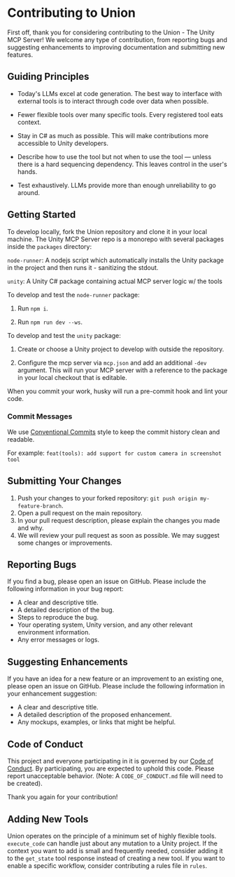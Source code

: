 # Contributing to Union

First off, thank you for considering contributing to the Union - The Unity MCP Server!
We welcome any type of contribution, from reporting bugs and suggesting enhancements to improving documentation and submitting new features.

## Guiding Principles

- Today's LLMs excel at code generation. The best way to interface with external tools is to interact through code over data when possible.

- Fewer flexible tools over many specific tools. Every registered tool eats context.

- Stay in C# as much as possible. This will make contributions more accessible to Unity developers.

- Describe how to use the tool but not when to use the tool — unless there is a hard sequencing dependency. This leaves control in the user's hands.

- Test exhaustively. LLMs provide more than enough unreliability to go around.

## Getting Started

To develop locally, fork the Union repository and clone it in your local machine. The Unity MCP Server repo is a monorepo with
several packages inside the `packages` directory:

`node-runner`: A nodejs script which automatically installs the Unity package in the project and then runs it - sanitizing the stdout.

`unity`: A Unity C# package containing actual MCP server logic w/ the tools

To develop and test the `node-runner` package:

1. Run `npm i`.

2. Run `npm run dev --ws`.

To develop and test the `unity` package:

1. Create or choose a Unity project to develop with outside the repository.

2. Configure the mcp server via `mcp.json` and add an additional `-dev` argument. This will run your MCP server with a reference to the package in your local checkout that is editable.

When you commit your work, husky will run a pre-commit hook and lint your code.

### Commit Messages

We use [Conventional Commits](https://www.conventionalcommits.org/en/v1.0.0/) style to keep the commit history clean and readable.

For example: `feat(tools): add support for custom camera in screenshot tool`

## Submitting Your Changes

1. Push your changes to your forked repository: `git push origin my-feature-branch`.
2. Open a pull request on the main repository.
3. In your pull request description, please explain the changes you made and why.
4. We will review your pull request as soon as possible. We may suggest some changes or improvements.

## Reporting Bugs

If you find a bug, please open an issue on GitHub. Please include the following information in your bug report:

- A clear and descriptive title.
- A detailed description of the bug.
- Steps to reproduce the bug.
- Your operating system, Unity version, and any other relevant environment information.
- Any error messages or logs.

## Suggesting Enhancements

If you have an idea for a new feature or an improvement to an existing one, please open an issue on GitHub. Please include the following information in your enhancement suggestion:

- A clear and descriptive title.
- A detailed description of the proposed enhancement.
- Any mockups, examples, or links that might be helpful.

## Code of Conduct

This project and everyone participating in it is governed by our [Code of Conduct](CODE_OF_CONDUCT.md). By participating, you are expected to uphold this code. Please report unacceptable behavior. (Note: A `CODE_OF_CONDUCT.md` file will need to be created).

Thank you again for your contribution!

## Adding New Tools

Union operates on the principle of a minimum set of highly flexible tools. `execute_code` can handle just about any mutation to a Unity project. If the context you want to add is small and frequently needed, consider adding it to the `get_state` tool response instead of creating a new tool. If you want to enable a specific workflow, consider contributing a rules file in `rules`.
